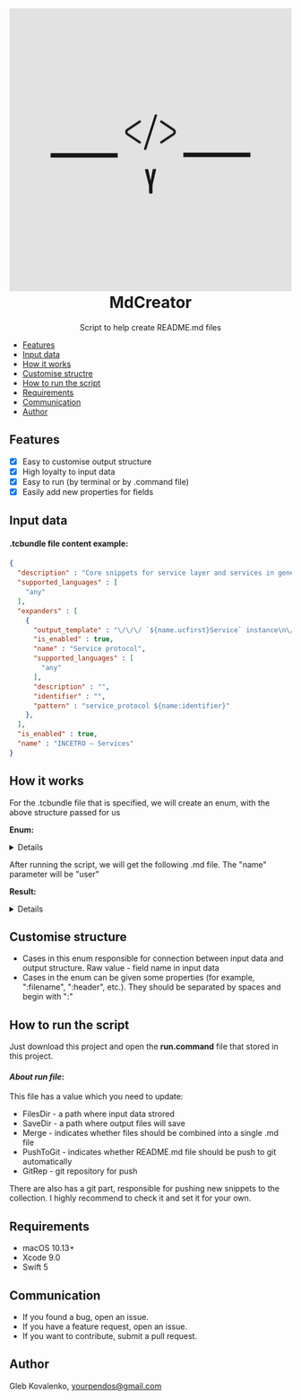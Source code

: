 <div align="center" style="margin-top: 0px;">
<img src = "logo.png" />
</div>

<h1 align="center" style="margin-top: 0px;">MdCreator</h1>

<p align="center" style="margin-top: 0px;">Script to help create README.md files</p>

- [Features](#features)
- [Input data](#input-data)
- [How it works](#how-it-works)
- [Customise structre](#customise-structure)
- [How to run the script](#how-to-run-the-script)
- [Requirements](#requirements)
- [Communication](#communication)
- [Author](#author)

<h2 id="features">Features</h2>

- [x] Easy to customise output structure
- [x] High loyalty to input data
- [x] Easy to run (by terminal or by .command file)
- [x] Easily add new properties for fields

<h2 id="input-data">Input data</h2>

#### .tcbundle file content example:


```json
{
  "description" : "Core snippets for service layer and services in general. Here you can snippets for protocol classes declarations, DAO instances declarations, service instance declarations and etc.",
  "supported_languages" : [
    "any"
  ],
  "expanders" : [
    {
      "output_template" : "\/\/\/ `${name.ucfirst}Service` instance\n\/\/\/\n\/\/\/ It is a bunch of methods that works with `${name.ucfirst}PlainObject` structure.\n\/\/\/ Basically, services contains primitive CRUD actions or atomic business actions.\n\/\/\/ Every service must return only `AnyPublisher` type from any method or `ServiceCall` type\n\/\/\/ that fully compatible with `Combine` and `AnyPublisher`\n\/\/\/ \n\/\/\/ Services are classes or components that encapsulate the logic required to access data sources.\n\/\/\/ They centralize common data access functionality, providing better maintainability and decoupling\n\/\/\/ the infrastructure or technology used to access necessary data layer.\n\/\/\/\n\/\/\/ Almost always standard services include DAO and this lets you focus on the data persistence logic\n\/\/\/ rather than on data access plumbing\n\/\/\/\n\/\/\/ - seealso: `${name.ucfirst}PlainObject` structure\n\/\/\/ - seealso: `${name.ucfirst}ServiceImplementation` class\nprotocol ${name.ucfirst}Service {\n\n}",
      "is_enabled" : true,
      "name" : "Service protocol",
      "supported_languages" : [
        "any"
      ],
      "description" : "",
      "identifier" : "",
      "pattern" : "service_protocol ${name:identifier}"
    },
  ],
  "is_enabled" : true,
  "name" : "INCETRO – Services"
}
```

<h2 id="how-it-works">How it works</h2>

For the .tcbundle file that is specified, we will create an enum, with the above structure passed for us

**Enum:**

<details>

```swift

// MARK: - MdFileTemplate

enum MdFileTemplate: String, MdFileTemplateProtocol {
    
    // MARK: - Cases
    
    case header = "name :header :filename"
    case description = "description :header"
    case headerExpander = "/name"
    case syntaxExpander = "/pattern"
    case inputExampleExpander = "/pattern :modify $name"
    case outputExpander = "/output_template"
    
    func text(with element: Any) -> String {
        switch self {
        case .header:
            return """
            # \(element)
            """
        case .description:
            return """
            \(element)
            """
        case .headerExpander:
            return """
            ------
            
            ### \(element)
            """
        case .syntaxExpander:
            return """
            Syntax:
            ```swift
            \(element)
            ```
            """
        case .inputExampleExpander:
            return """
            Input example:
            ```swift
            \(element)
            ```
            """
        case .outputExpander:
            return """
            Output:
            ```swift
            \(element)
            ```
            """
        }
    }
}

```

</details>

After running the script, we will get the following .md file. The "name" parameter will be "user"

**Result:**

<details>

# INCETRO – Services

Core snippets for service layer and services in general. Here you can find snippets for protocol classes declarations, DAO instances declarations, service instance declarations and etc.

------

### Service protocol

Syntax:
```swift
service_protocol ${name:identifier}
```

Input example:
```swift
service_protocol user
```

Output:
```swift
/// `UserService` instance
///
/// It is a bunch of methods that works with `UserPlainObject` structure.
/// Basically, services contains primitive CRUD actions or atomic business actions.
/// Every service must return only `AnyPublisher` type from any method or `ServiceCall` type
/// that fully compatible with `Combine` and `AnyPublisher`
/// 
/// Services are classes or components that encapsulate the logic required to access data sources.
/// They centralize common data access functionality, providing better maintainability and decoupling
/// the infrastructure or technology used to access necessary data layer.
///
/// Almost always standard services include DAO and this lets you focus on the data persistence logic
/// rather than on data access plumbing
///
/// - seealso: `UserPlainObject` structure
/// - seealso: `UserServiceImplementation` class
protocol UserService {

}
```


</details>

<h2 id="customise-structure">Customise structure</h2>

 - Cases in this enum responsible for connection between input data and output structure. Raw value - field name in input data
 - Cases in the enum can be given some properties (for example, "\:filename", "\:header", etc.). They should be separated by spaces and begin with "\:"

<h2 id="how-to-run-the-script">How to run the script</h2>

Just download this project and open the **run.command** file that stored in this project.

#### *About run file*:

This file has a value which you need to update:

 - FilesDir - a path where input data strored
 - SaveDir - a path where output files will save
 - Merge - indicates whether files should be combined into a single .md file
 - PushToGit - indicates whether README.md file should be push to git automatically
 - GitRep - git repository for push

There are also has a git part, responsible for pushing new snippets to the collection.
I highly recommend to check it and set it for your own.

<h2 id="requirements">Requirements</h2>

 - macOS 10.13+
 - Xcode 9.0
 - Swift 5

<h2 id="communication">Communication</h2>

 - If you found a bug, open an issue.
 - If you have a feature request, open an issue.
 - If you want to contribute, submit a pull request.

<h2 id="author">Author</h2>

Gleb Kovalenko, yourpendos@gmail.com
